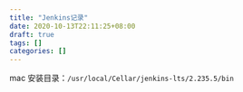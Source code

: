 ```yaml
---
title: "Jenkins记录"
date: 2020-10-13T22:11:25+08:00
draft: true
tags: []
categories: []
---
```


<!--more-->

mac 安装目录：`/usr/local/Cellar/jenkins-lts/2.235.5/bin`

